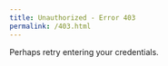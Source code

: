 ```yaml
---
title: Unauthorized - Error 403
permalink: /403.html
---
```


Perhaps retry entering your credentials.
